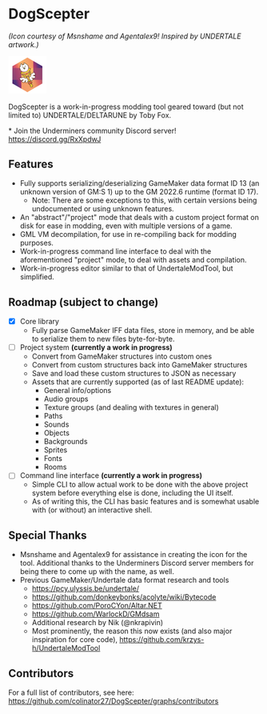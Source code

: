 # DogScepter
*(Icon courtesy of Msnshame and Agentalex9! Inspired by UNDERTALE artwork.)*

<img src="icon.png" alt="icon" width="15%" height="15%"> 

DogScepter is a work-in-progress modding tool geared toward (but not limited to) UNDERTALE/DELTARUNE by Toby Fox.

\* Join the Underminers community Discord server! https://discord.gg/RxXpdwJ

## Features
* Fully supports serializing/deserializing GameMaker data format ID 13 (an unknown version of GM:S 1) up to the GM 2022.6 runtime (format ID 17).
	* Note: There are some exceptions to this, with certain versions being undocumented or using unknown features.
* An "abstract"/"project" mode that deals with a custom project format on disk for ease in modding, even with multiple versions of a game.
* GML VM decompilation, for use in re-compiling back for modding purposes.
* Work-in-progress command line interface to deal with the aforementioned "project" mode, to deal with assets and compilation.
* Work-in-progress editor similar to that of UndertaleModTool, but simplified.

## Roadmap (subject to change)
- [x] Core library
    - Fully parse GameMaker IFF data files, store in memory, and be able to serialize them to new files byte-for-byte.
- [ ] Project system **(currently a work in progress)**
    - Convert from GameMaker structures into custom ones
    - Convert from custom structures back into GameMaker structures
    - Save and load these custom structures to JSON as necessary
    - Assets that are currently supported (as of last README update):
    	- General info/options
    	- Audio groups
    	- Texture groups (and dealing with textures in general)
    	- Paths
    	- Sounds
    	- Objects
    	- Backgrounds
    	- Sprites
    	- Fonts
    	- Rooms
- [ ] Command line interface **(currently a work in progress)**
     - Simple CLI to allow actual work to be done with the above project system before everything else is done, including the UI itself. 
	 - As of writing this, the CLI has basic features and is somewhat usable with (or without) an interactive shell.

## Special Thanks
* Msnshame and Agentalex9 for assistance in creating the icon for the tool. Additional thanks to the Underminers Discord server members for being there to come up with the name, as well.
* Previous GameMaker/Undertale data format research and tools
    - https://pcy.ulyssis.be/undertale/
    - https://github.com/donkeybonks/acolyte/wiki/Bytecode
    - https://github.com/PoroCYon/Altar.NET
    - https://github.com/WarlockD/GMdsam
	- Additional research by Nik (@nkrapivin)
    - Most prominently, the reason this now exists (and also major inspiration for core code), https://github.com/krzys-h/UndertaleModTool

## Contributors
For a full list of contributors, see here:
https://github.com/colinator27/DogScepter/graphs/contributors
